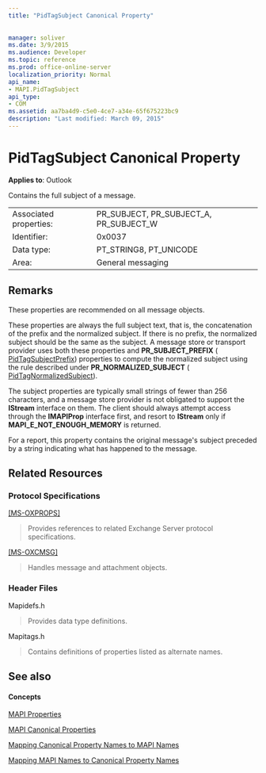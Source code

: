 ```yaml
---
title: "PidTagSubject Canonical Property"
 
 
manager: soliver
ms.date: 3/9/2015
ms.audience: Developer
ms.topic: reference
ms.prod: office-online-server
localization_priority: Normal
api_name:
- MAPI.PidTagSubject
api_type:
- COM
ms.assetid: aa7ba4d9-c5e0-4ce7-a34e-65f675223bc9
description: "Last modified: March 09, 2015"
---
```


# PidTagSubject Canonical Property

  
  
**Applies to**: Outlook 
  
Contains the full subject of a message.
  
|||
|:-----|:-----|
|Associated properties:  <br/> |PR_SUBJECT, PR_SUBJECT_A, PR_SUBJECT_W  <br/> |
|Identifier:  <br/> |0x0037  <br/> |
|Data type:  <br/> |PT_STRING8, PT_UNICODE  <br/> |
|Area:  <br/> |General messaging  <br/> |
   
## Remarks

These properties are recommended on all message objects. 
  
These properties are always the full subject text, that is, the concatenation of the prefix and the normalized subject. If there is no prefix, the normalized subject should be the same as the subject. A message store or transport provider uses both these properties and **PR_SUBJECT_PREFIX** ( [PidTagSubjectPrefix](pidtagsubjectprefix-canonical-property.md)) properties to compute the normalized subject using the rule described under **PR_NORMALIZED_SUBJECT** ( [PidTagNormalizedSubject](pidtagnormalizedsubject-canonical-property.md)).
  
The subject properties are typically small strings of fewer than 256 characters, and a message store provider is not obligated to support the **IStream** interface on them. The client should always attempt access through the **IMAPIProp** interface first, and resort to **IStream** only if **MAPI_E_NOT_ENOUGH_MEMORY** is returned. 
  
For a report, this property contains the original message's subject preceded by a string indicating what has happened to the message.
  
## Related Resources

### Protocol Specifications

[[MS-OXPROPS]](http://msdn.microsoft.com/library/f6ab1613-aefe-447d-a49c-18217230b148%28Office.15%29.aspx)
  
> Provides references to related Exchange Server protocol specifications.
    
[[MS-OXCMSG]](http://msdn.microsoft.com/library/7fd7ec40-deec-4c06-9493-1bc06b349682%28Office.15%29.aspx)
  
> Handles message and attachment objects.
    
### Header Files

Mapidefs.h
  
> Provides data type definitions.
    
Mapitags.h
  
> Contains definitions of properties listed as alternate names.
    
## See also

#### Concepts

[MAPI Properties](mapi-properties.md)
  
[MAPI Canonical Properties](mapi-canonical-properties.md)
  
[Mapping Canonical Property Names to MAPI Names](mapping-canonical-property-names-to-mapi-names.md)
  
[Mapping MAPI Names to Canonical Property Names](mapping-mapi-names-to-canonical-property-names.md)

